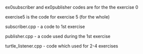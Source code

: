 ex0subscriber and ex0publisher codes are for the the exercise 0

exercise5 is the code for exercise 5 (for the whole)

subscriber.cpp - a code to 1st exercise 

publisher.cpp - a code used during the 1st exercise

turtle_listener.cpp - code which used for 2-4 exercises
